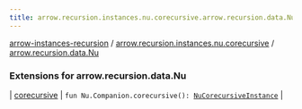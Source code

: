 ```yaml
---
title: arrow.recursion.instances.nu.corecursive.arrow.recursion.data.Nu - arrow-instances-recursion
---
```


[arrow-instances-recursion](../../index.html) / [arrow.recursion.instances.nu.corecursive](../index.html) / [arrow.recursion.data.Nu](./index.html)

### Extensions for arrow.recursion.data.Nu

| [corecursive](corecursive.html) | `fun Nu.Companion.corecursive(): `[`NuCorecursiveInstance`](../../arrow.recursion.instances/-nu-corecursive-instance.html) |

